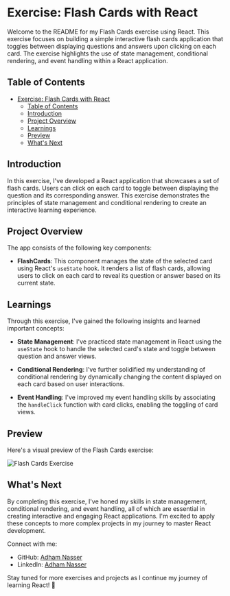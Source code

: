 # Exercise: Flash Cards with React

Welcome to the README for my Flash Cards exercise using React. This exercise focuses on building a simple interactive flash cards application that toggles between displaying questions and answers upon clicking on each card. The exercise highlights the use of state management, conditional rendering, and event handling within a React application.

## Table of Contents

- [Exercise: Flash Cards with React](#exercise-flash-cards-with-react)
  - [Table of Contents](#table-of-contents)
  - [Introduction](#introduction)
  - [Project Overview](#project-overview)
  - [Learnings](#learnings)
  - [Preview](#preview)
  - [What's Next](#whats-next)

## Introduction

In this exercise, I've developed a React application that showcases a set of flash cards. Users can click on each card to toggle between displaying the question and its corresponding answer. This exercise demonstrates the principles of state management and conditional rendering to create an interactive learning experience.

## Project Overview

The app consists of the following key components:

- **FlashCards**: This component manages the state of the selected card using React's `useState` hook. It renders a list of flash cards, allowing users to click on each card to reveal its question or answer based on its current state.

## Learnings

Through this exercise, I've gained the following insights and learned important concepts:

- **State Management**: I've practiced state management in React using the `useState` hook to handle the selected card's state and toggle between question and answer views.

- **Conditional Rendering**: I've further solidified my understanding of conditional rendering by dynamically changing the content displayed on each card based on user interactions.

- **Event Handling**: I've improved my event handling skills by associating the `handleClick` function with card clicks, enabling the toggling of card views.

## Preview

Here's a visual preview of the Flash Cards exercise:

![Flash Cards Exercise](./screenshots/preview.gif)

## What's Next

By completing this exercise, I've honed my skills in state management, conditional rendering, and event handling, all of which are essential in creating interactive and engaging React applications. I'm excited to apply these concepts to more complex projects in my journey to master React development.

Connect with me:

- GitHub: [Adham Nasser](https://github.com/Adhamxiii)
- LinkedIn: [Adham Nasser](https://www.linkedin.com/in/adhamnasser/)

Stay tuned for more exercises and projects as I continue my journey of learning React! 🚀
